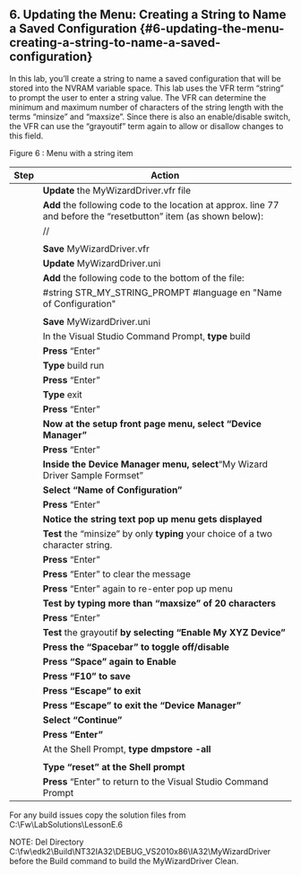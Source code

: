 <!--- @file
 file

Copyright (c) 2018, Intel Corporation. All rights reserved.<BR>

Redistribution and use in source (original document form) and 'compiled'
forms (converted to PDF, epub, HTML and other formats) with or without
modification, are permitted provided that the following conditions are met:

1) Redistributions of source code (original document form) must retain the
above copyright notice, this list of conditions and the following
disclaimer as the first lines of this file unmodified.

2) Redistributions in compiled form (transformed to other DTDs, converted to
PDF, epub, HTML and other formats) must reproduce the above copyright
notice, this list of conditions and the following disclaimer in the
documentation and/or other materials provided with the distribution.

THIS DOCUMENTATION IS PROVIDED BY TIANOCORE PROJECT "AS IS" AND ANY EXPRESS OR
IMPLIED WARRANTIES, INCLUDING, BUT NOT LIMITED TO, THE IMPLIED WARRANTIES OF
MERCHANTABILITY AND FITNESS FOR A PARTICULAR PURPOSE ARE DISCLAIMED. IN NO
EVENT SHALL TIANOCORE PROJECT BE LIABLE FOR ANY DIRECT, INDIRECT, INCIDENTAL,
SPECIAL, EXEMPLARY, OR CONSEQUENTIAL DAMAGES (INCLUDING, BUT NOT LIMITED TO,
PROCUREMENT OF SUBSTITUTE GOODS OR SERVICES; LOSS OF USE, DATA, OR PROFITS;
OR BUSINESS INTERRUPTION) HOWEVER CAUSED AND ON ANY THEORY OF LIABILITY,
WHETHER IN CONTRACT, STRICT LIABILITY, OR TORT (INCLUDING NEGLIGENCE OR
OTHERWISE) ARISING IN ANY WAY OUT OF THE USE OF THIS DOCUMENTATION, EVEN IF
ADVISED OF THE POSSIBILITY OF SUCH DAMAGE.

-->
## 6\. Updating the Menu: Creating a String to Name a Saved Configuration {#6-updating-the-menu-creating-a-string-to-name-a-saved-configuration}

In this lab, you’ll create a string to name a saved configuration that will be stored into the NVRAM variable space. This lab uses the VFR term “string” to prompt the user to enter a string value. The VFR can determine the minimum and maximum number of characters of the string length with the terms “minsize” and “maxsize”. Since there is also an enable/disable switch, the VFR can use the “grayoutif” term again to allow or disallow changes to this field.

Figure 6 : Menu with a string item

| Step | Action |
| --- | --- |
|  | **Update** the MyWizardDriver.vfr file |
|  | **Add** the following code to the location at approx. line 77 and before the “resetbutton” item (as shown below): |
|  | // |
|  |  |
|  | **Save** MyWizardDriver.vfr |
|  | **Update** MyWizardDriver.uni |
|  | **Add** the following code to the bottom of the file: |
|  | #string STR_MY_STRING_PROMPT #language en &quot;Name of Configuration&quot; |
|  |  |
|  | **Save** MyWizardDriver.uni |
|  | In the Visual Studio Command Prompt, **type** build |
|  | **Press** “Enter” |
|  | **Type** build run |
|  | **Press** “Enter” |
|  | **Type** exit |
|  | **Press** “Enter” |
|  | ****Now at the setup front page menu,** select “Device Manager”** |
|  | **Press** “Enter” |
|  | ****Inside the Device Manager menu,** select**“My Wizard Driver Sample Formset” |
|  | **Select **“Name of Configuration”**** |
|  | **Press** “Enter” |
|  | **Notice **the string text pop up menu gets displayed**** |
|  | **Test** the “minsize” by only **typing** your choice of a two character string. |
|  | **Press** “Enter” |
|  | **Press** “Enter” to clear the message |
|  | **Press** “Enter” again to re-enter pop up menu |
|  | **Test **by** typing **more than “maxsize” of 20 characters**** |
|  | **Press** “Enter” |
|  | **Test** the grayoutif ****by** selecting **“Enable My XYZ Device”**** |
|  | ****Press the “Spacebar” to toggle off/disable**** |
|  | **Press **“Space” again to Enable**** |
|  | **Press **“F10” to save**** |
|  | **Press **“Escape” to exit**** |
|  | **Press **“Escape”** **to exit the “Device Manager”**** |
|  | **Select “**Continue**”** |
|  | **Press **“Enter”**** |
|  | At the Shell Prompt, **type dmpstore -all** |
|  |  |
|  | **Type “reset” **at the Shell prompt**** |
|  | **Press** “Enter” to return to the Visual Studio Command Prompt |

For any build issues copy the solution files from C:\Fw\LabSolutions\LessonE.6

NOTE: Del Directory C:\fw\edk2\Build\NT32IA32\DEBUG_VS2010x86\IA32\MyWizardDriver before the Build command to build the MyWizardDriver Clean.